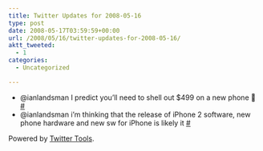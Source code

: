 ```yaml
---
title: Twitter Updates for 2008-05-16
type: post
date: 2008-05-17T03:59:59+00:00
url: /2008/05/16/twitter-updates-for-2008-05-16/
aktt_tweeted:
  - 1
categories:
  - Uncategorized

---
```

<ul class="aktt_tweet_digest">
  <li>
    @ianlandsman I predict you&#8217;ll need to shell out $499 on a new phone 🙂 <a href="http://twitter.com/dangoor/statuses/812721192">#</a>
  </li>
  <li>
    @ianlandsman i&#8217;m thinking that the release of iPhone 2 software, new phone hardware and new sw for iPhone is likely it <a href="http://twitter.com/dangoor/statuses/812740491">#</a>
  </li>
</ul>

<p class="aktt_credit">
  Powered by <a href="http://alexking.org/projects/wordpress">Twitter Tools</a>.
</p>